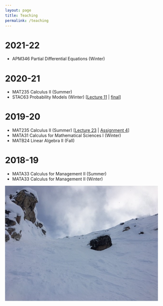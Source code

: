 ```yaml
---
layout: page
title: Teaching
permalink: /teaching
---
```


2021-22
======
  - APM346 Partial Differential Equations (Winter)

2020-21
======
  - MAT235 Calculus II (Summer)
  - STAC63 Probability Models (Winter) \[[Lecture 11](https://mymedia.library.utoronto.ca/play/b3a9414b831b34b3c0fdeff44c791fb9) \| [final](/assets/C63-final.pdf)\]

2019-20
======
  - MAT235 Calculus II (Summer) \[[Lecture 23](https://mymedia.library.utoronto.ca/play/0e62e29654335560a755ad46df70ead4) \| [Assignment 4](/assets/235-A4.pdf)\]
  - MATA31 Calculus for Mathematical Sciences I (Winter)
  - MATB24 Linear Algebra II (Fall)

2018-19
======
  - MATA33 Calculus for Management II (Summer)
  - MATA33 Calculus for Management II (Winter)
  
![](assets/img/KHMR_Whitewall.jpg)
